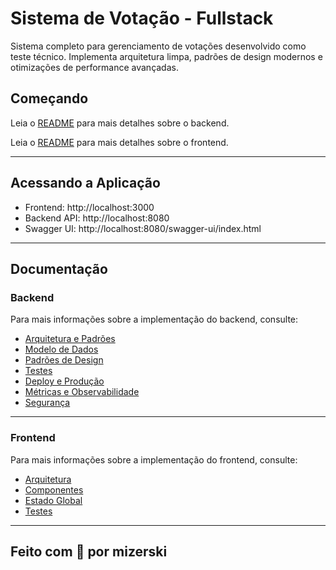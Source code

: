 # Sistema de Votação - Fullstack

Sistema completo para gerenciamento de votações desenvolvido como teste técnico. Implementa arquitetura limpa, padrões de design modernos e otimizações de performance avançadas.

## Começando

Leia o [README](backend-java/README.md) para mais detalhes sobre o backend.

Leia o [README](web/README.md) para mais detalhes sobre o frontend.

---
##  Acessando a Aplicação

- Frontend: http://localhost:3000
- Backend API: http://localhost:8080
- Swagger UI: http://localhost:8080/swagger-ui/index.html

---

## Documentação

### Backend

Para mais informações sobre a implementação do backend, consulte:

- [Arquitetura e Padrões](backend-java/docs/ARCHITECTURE.md)
- [Modelo de Dados](backend-java/docs/DATABASE.md)
- [Padrões de Design](backend-java/docs/PATTERNS.md)
- [Testes](backend-java/docs/TESTS.md)
- [Deploy e Produção](backend-java/docs/DEPLOY.md)
- [Métricas e Observabilidade](backend-java/docs/METRICS.md)
- [Segurança](backend-java/docs/SECURITY.md)

---

### Frontend

Para mais informações sobre a implementação do frontend, consulte:

- [Arquitetura](web/docs/ARCHITECTURE.md)
- [Componentes](web/docs/COMPONENTS.md)
- [Estado Global](web/docs/STATE.md)
- [Testes](web/docs/TESTS.md)

---

## Feito com 💙 por mizerski



